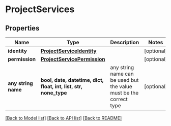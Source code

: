 # ProjectServices


## Properties
Name | Type | Description | Notes
------------ | ------------- | ------------- | -------------
**identity** | [**ProjectServiceIdentity**](ProjectServiceIdentity.md) |  | [optional] 
**permission** | [**ProjectServicePermission**](ProjectServicePermission.md) |  | [optional] 
**any string name** | **bool, date, datetime, dict, float, int, list, str, none_type** | any string name can be used but the value must be the correct type | [optional]

[[Back to Model list]](../README.md#documentation-for-models) [[Back to API list]](../README.md#documentation-for-api-endpoints) [[Back to README]](../README.md)


